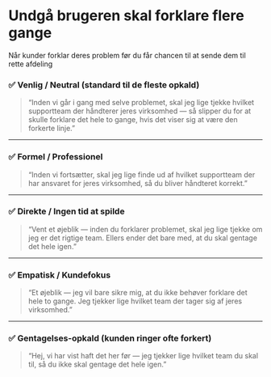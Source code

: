 
# Undgå brugeren skal forklare flere gange 
Når kunder forklar deres problem før du får chancen til at sende dem til rette afdeling

### ✅ **Venlig / Neutral (standard til de fleste opkald)**

> “Inden vi går i gang med selve problemet, skal jeg lige tjekke hvilket supportteam der håndterer jeres virksomhed — så slipper du for at skulle forklare det hele to gange, hvis det viser sig at være den forkerte linje.”

---

### ✅ **Formel / Professionel**

> “Inden vi fortsætter, skal jeg lige finde ud af hvilket supportteam der har ansvaret for jeres virksomhed, så du bliver håndteret korrekt.”

---

### ✅ **Direkte / Ingen tid at spilde**

> “Vent et øjeblik — inden du forklarer problemet, skal jeg lige tjekke om jeg er det rigtige team. Ellers ender det bare med, at du skal gentage det hele igen.”

---

### ✅ **Empatisk / Kundefokus**

> “Et øjeblik — jeg vil bare sikre mig, at du ikke behøver forklare det hele to gange. Jeg tjekker lige hvilket team der tager sig af jeres virksomhed.”

---

### ✅ **Gentagelses-opkald (kunden ringer ofte forkert)**

> “Hej, vi har vist haft det her før — jeg tjekker lige hvilket team du skal til, så du ikke skal gentage det hele igen.”


